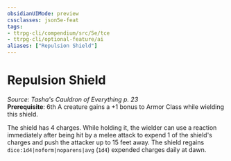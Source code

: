 ```yaml
---
obsidianUIMode: preview
cssclasses: json5e-feat
tags:
- ttrpg-cli/compendium/src/5e/tce
- ttrpg-cli/optional-feature/ai
aliases: ["Repulsion Shield"]
---
```

# Repulsion Shield
*Source: Tasha's Cauldron of Everything p. 23*  
**Prerequisite**: 6th
A creature gains a +1 bonus to Armor Class while wielding this shield.

The shield has 4 charges. While holding it, the wielder can use a reaction immediately after being hit by a melee attack to expend 1 of the shield's charges and push the attacker up to 15 feet away. The shield regains `dice:1d4|noform|noparens|avg` (`1d4`) expended charges daily at dawn.